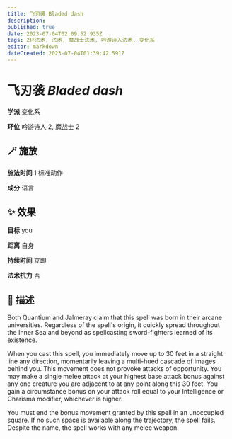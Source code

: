 ```yaml
---
title: 飞刃袭 Bladed dash
description: 
published: true
date: 2023-07-04T02:09:52.935Z
tags: 2环法术, 法术, 魔战士法术, 吟游诗人法术, 变化系
editor: markdown
dateCreated: 2023-07-04T01:39:42.591Z
---
```


# **飞刃袭** *Bladed dash*

**学派** 变化系 

**环位** 吟游诗人 2, 魔战士 2

## 🪄 施放

**施法时间** 1 标准动作

**成分** 语言

## ✨ 效果 

**目标** you 

**距离** 自身  

**持续时间** 立即 

**法术抗力** 否

## 📖 描述

Both Quantium and Jalmeray claim that this spell was born in their arcane universities. Regardless of the spell's origin, it quickly spread throughout the Inner Sea and beyond as spellcasting sword-fighters learned of its existence.

When you cast this spell, you immediately move up to 30 feet in a straight line any direction, momentarily leaving a multi-hued cascade of images behind you. This movement does not provoke attacks of opportunity. You may make a single melee attack at your highest base attack bonus against any one creature you are adjacent to at any point along this 30 feet. You gain a circumstance bonus on your attack roll equal to your Intelligence or Charisma modifier, whichever is higher.

You must end the bonus movement granted by this spell in an unoccupied square. If no such space is available along the trajectory, the spell fails. Despite the name, the spell works with any melee weapon.
    